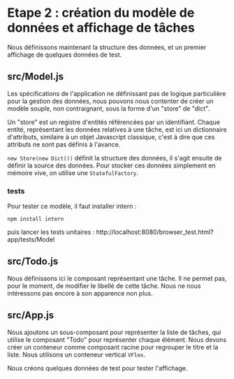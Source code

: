 # Etape 2 : création du modèle de données et affichage de tâches

Nous définissons maintenant la structure des données, et un premier affichage de quelques données de test.

## src/Model.js

Les spécifications de l'application ne définissant pas de logique particulière pour la gestion des données, nous pouvons nous contenter de créer un modèle souple, non contraignant, sous la forme d'un "store" de "dict".

Un "store" est un registre d'entités référencées par un identifiant.
Chaque entité, représentant les données relatives à une tâche, est ici un dictionnaire d'attributs, similaire à un objet Javascript classique, c'est à dire que ces attributs ne sont pas définis à l'avance.

`new Store(new Dict())` définit la structure des données, il s'agit ensuite de définir la source des données. Pour stocker ces données simplement en mémoire vive, on utilise une `StatefulFactory`.

### tests

Pour tester ce modèle, il faut installer intern :

    npm install intern

puis lancer les tests unitaires :
http://localhost:8080/browser_test.html?app/tests/Model

## src/Todo.js

Nous définissons ici le composant représentant une tâche. Il ne permet pas, pour le moment, de modifier le libellé de cette tâche.
Nous ne nous intéressons pas encore à son apparence non plus. 

## src/App.js

Nous ajoutons un sous-composant pour représenter la liste de tâches, qui utilise le composant "Todo" pour représenter chaque élément.
Nous devons créer un conteneur comme composant racine pour regrouper le titre et la liste. Nous utilisons un conteneur vertical `VFlex`.

Nous créons quelques données de test pour tester l'affichage.
